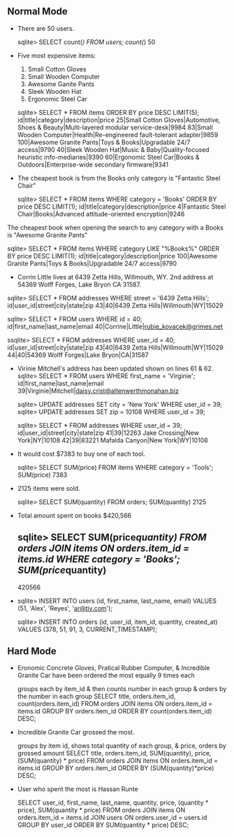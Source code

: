 Normal Mode
-----------
- There are 50 users.

  sqlite> SELECT count(*) FROM users;
  count(*)
  50

- Five most expensive items:
   1) Small Cotton Gloves
   2) Small Wooden Computer
   3) Awesome Ganite Pants
   4) Sleek Wooden Hat
   5) Ergonomic Steel Car

   sqlite> SELECT * FROM items ORDER BY price DESC LIMIT(5);
  id|title|category|description|price
  25|Small Cotton Gloves|Automotive, Shoes & Beauty|Multi-layered modular service-desk|9984
  83|Small Wooden Computer|Health|Re-engineered fault-tolerant adapter|9859
  100|Awesome Granite Pants|Toys & Books|Upgradable 24/7 access|9790
  40|Sleek Wooden Hat|Music & Baby|Quality-focused heuristic info-mediaries|9390
  60|Ergonomic Steel Car|Books & Outdoors|Enterprise-wide secondary firmware|9341

- The cheapest book is from the Books only category is "Fantastic Steel Chair"

  sqlite> SELECT * FROM items WHERE category = 'Books' ORDER BY price DESC LIMIT(1);
  id|title|category|description|price
  4|Fantastic Steel Chair|Books|Advanced attitude-oriented encryption|9246

 The cheapest book when opening the search to any category with a Books is "Awesome Granite Pants"

  sqlite> SELECT * FROM items WHERE category LIKE "%Books%" ORDER BY price DESC LIMIT(1);
  id|title|category|description|price
  100|Awesome Granite Pants|Toys & Books|Upgradable 24/7 access|9790

-  Corrin Little lives at 6439 Zetta Hills, Willmouth, WY. 2nd address at 54369 Wolff Forges, Lake Bryon CA 31587.

  sqlite> SELECT * FROM addresses WHERE street = '6439 Zetta Hills';
  id|user_id|street|city|state|zip
  43|40|6439 Zetta Hills|Willmouth|WY|15029

  sqlite> SELECT * FROM users WHERE id = 40;
  id|first_name|last_name|email
  40|Corrine|Little|rubie_kovacek@grimes.net

  ssqlite> SELECT * FROM addresses WHERE user_id = 40;
  id|user_id|street|city|state|zip
  43|40|6439 Zetta Hills|Willmouth|WY|15029
  44|40|54369 Wolff Forges|Lake Bryon|CA|31587

- Virinie Mitchell's address has been updated shown on lines 61 & 62.
  sqlite> SELECT * FROM users WHERE first_name = 'Virginie';
  id|first_name|last_name|email
  39|Virginie|Mitchell|daisy.crist@altenwerthmonahan.biz

  sqlite> UPDATE addresses SET city = 'New York' WHERE user_id = 39;
  sqlite> UPDATE addresses SET zip = 10108  WHERE user_id = 39;

  sqlite> SELECT * FROM addresses WHERE user_id = 39;
  id|user_id|street|city|state|zip
  41|39|12263 Jake Crossing|New York|NY|10108
  42|39|83221 Mafalda Canyon|New York|WY|10108

- It would cost $7383 to buy one of each tool.

  sqlite> SELECT SUM(price) FROM items WHERE category = 'Tools';
  SUM(price)
  7383

- 2125 items were sold.

  sqlite> SELECT SUM(quantity) FROM orders;
  SUM(quantity)
  2125

- Total amount spent on books $420,566

  sqlite> SELECT SUM(price*quantity) FROM orders JOIN items ON orders.item_id = items.id WHERE category = 'Books';
  SUM(price*quantity)
  -------------------
  420566

- sqlite> INSERT INTO users (id, first_name, last_name, email) VALUES (51, 'Alex', 'Reyes', 'ar@tiy.com');

  sqlite> INSERT INTO orders (id, user_id, item_id, quantity, created_at) VALUES (378, 51, 91, 3, CURRENT_TIMESTAMP);



Hard Mode
---------

- Eronomic Concrete Gloves, Pratical Rubber Computer, & Incredible Granite Car have been ordered the most equally 9 times each


  groups each by item_id &
  then counts number in each group &
  orders by the number in each group
  SELECT title, orders.item_id, count(orders.item_id) FROM orders JOIN items ON orders.item_id = items.id GROUP BY orders.item_id ORDER BY count(orders.item_id) DESC;

- Incredible Granite Car grossed the most.

  groups by item id, shows total quantity of each group, & price, orders by grossed amount
  SELECT title, orders.item_id, SUM(quantity), price, (SUM(quantity) * price) FROM orders JOIN items ON orders.item_id = items.id GROUP BY orders.item_id ORDER BY (SUM(quantity)*price) DESC;

- User who spent the most is Hassan Runte

  SELECT user_id, first_name, last_name, quantity, price, (quantity * price), SUM(quantity * price) FROM orders JOIN items ON orders.item_id = items.id JOIN users ON orders.user_id = users.id GROUP BY user_id ORDER BY SUM(quantity * price) DESC;



















